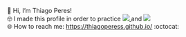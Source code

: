 🙋 Hi, I’m Thiago Peres!<br>
🤓 I made this profile in order to practice 
<a href="https://git-scm.com/" alt="Git">
<img src="https://img.shields.io/badge/-Git-FF0000?style=for-the-badge&logo=git&logoColor=white&link=https://git-scm.com/"/>
</a>
and
<a href="https://github.com/" alt="GitHub">
<img src="https://img.shields.io/badge/-GitHub-000000?style=for-the-badge&logo=github&logoColor=white&link=https://github.com/"/>
</a>
<br>
🌐 How to reach me: https://thiagoperess.github.io/ :octocat:
